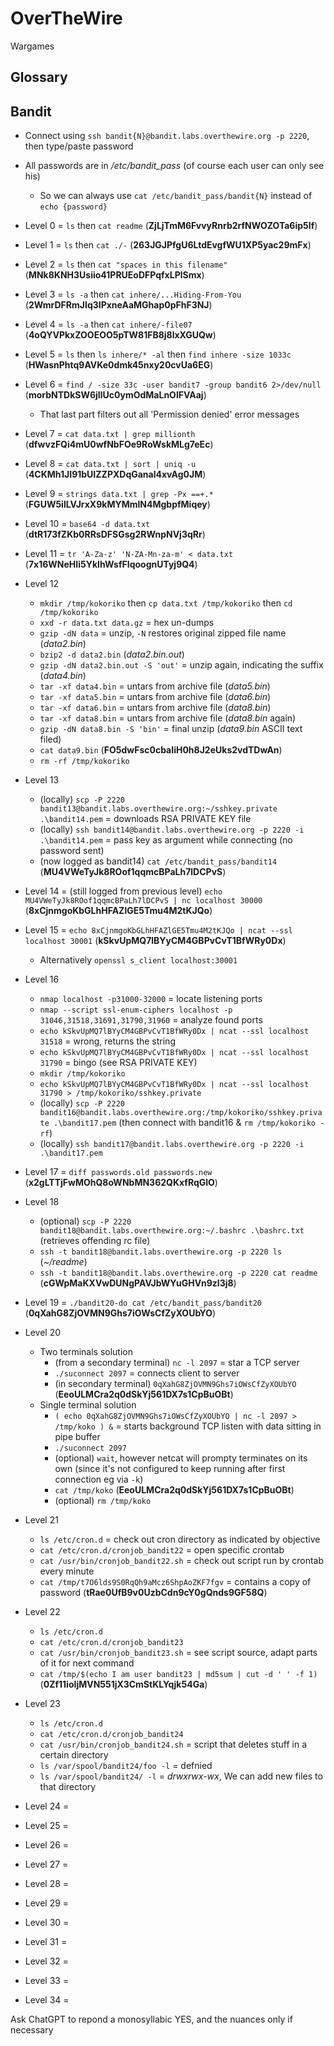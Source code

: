 # OverTheWire

Wargames

## Glossary

## Bandit

* Connect using `ssh bandit{N}@bandit.labs.overthewire.org -p 2220`, then type/paste password
* All passwords are in _/etc/bandit\_pass_ (of course each user can only see his)
  * So we can always use `cat /etc/bandit_pass/bandit{N}` instead of `echo {password}`

* Level 0 = `ls` then `cat readme` (**ZjLjTmM6FvvyRnrb2rfNWOZOTa6ip5If**)
* Level 1 = `ls` then `cat ./-` (**263JGJPfgU6LtdEvgfWU1XP5yac29mFx**)
* Level 2 = `ls` then `cat "spaces in this filename"` (**MNk8KNH3Usiio41PRUEoDFPqfxLPlSmx**)
* Level 3 = `ls -a` then `cat inhere/...Hiding-From-You` (**2WmrDFRmJIq3IPxneAaMGhap0pFhF3NJ**)
* Level 4 = `ls -a` then `cat inhere/-file07` (**4oQYVPkxZOOEOO5pTW81FB8j8lxXGUQw**)
* Level 5 = `ls` then `ls inhere/* -al` then `find inhere -size 1033c` (**HWasnPhtq9AVKe0dmk45nxy20cvUa6EG**)
* Level 6 = `find / -size 33c -user bandit7 -group bandit6 2>/dev/null` (**morbNTDkSW6jIlUc0ymOdMaLnOlFVAaj**)
  * That last part filters out all 'Permission denied' error messages
* Level 7 = `cat data.txt | grep millionth` (**dfwvzFQi4mU0wfNbFOe9RoWskMLg7eEc**)
* Level 8 = `cat data.txt | sort | uniq -u` (**4CKMh1JI91bUIZZPXDqGanal4xvAg0JM**)
* Level 9 = `strings data.txt | grep -Px ==+.*` (**FGUW5ilLVJrxX9kMYMmlN4MgbpfMiqey**)
* Level 10 = `base64 -d data.txt` (**dtR173fZKb0RRsDFSGsg2RWnpNVj3qRr**)
* Level 11 = `tr 'A-Za-z' 'N-ZA-Mn-za-m' < data.txt` (**7x16WNeHIi5YkIhWsfFIqoognUTyj9Q4**)
* Level 12
  * `mkdir /tmp/kokoriko` then `cp data.txt /tmp/kokoriko` then `cd /tmp/kokoriko`
  * `xxd -r data.txt data.gz` = hex un-dumps
  * `gzip -dN data` = unzip, `-N` restores original zipped file name (_data2.bin_)
  * `bzip2 -d data2.bin` (_data2.bin.out_)
  * `gzip -dN data2.bin.out -S 'out'` = unzip again, indicating the suffix (_data4.bin_)
  * `tar -xf data4.bin` = untars from archive file (_data5.bin_)
  * `tar -xf data5.bin` = untars from archive file (_data6.bin_)
  * `tar -xf data6.bin` = untars from archive file (_data8.bin_)
  * `tar -xf data8.bin` = untars from archive file (_data8.bin_ again)
  * `gzip -dN data8.bin -S 'bin'` = final unzip (_data9.bin_ ASCII text filed)
  * `cat data9.bin` (**FO5dwFsc0cbaIiH0h8J2eUks2vdTDwAn**)
  * `rm -rf /tmp/kokoriko`
* Level 13
  * (locally) `scp -P 2220 bandit13@bandit.labs.overthewire.org:~/sshkey.private .\bandit14.pem` = downloads RSA PRIVATE KEY file
  * (locally) `ssh bandit14@bandit.labs.overthewire.org -p 2220 -i .\bandit14.pem` = pass key as argument while connecting (no password sent)
  * (now logged as bandit14) `cat /etc/bandit_pass/bandit14` (**MU4VWeTyJk8ROof1qqmcBPaLh7lDCPvS**)
* Level 14 = (still logged from previous level) `echo MU4VWeTyJk8ROof1qqmcBPaLh7lDCPvS | nc localhost 30000` (**8xCjnmgoKbGLhHFAZlGE5Tmu4M2tKJQo**)
* Level 15 = `echo 8xCjnmgoKbGLhHFAZlGE5Tmu4M2tKJQo | ncat --ssl localhost 30001`
(**kSkvUpMQ7lBYyCM4GBPvCvT1BfWRy0Dx**)
  * Alternatively `openssl s_client localhost:30001`
* Level 16
  * `nmap localhost -p31000-32000` = locate listening ports
  * `nmap --script ssl-enum-ciphers localhost -p 31046,31518,31691,31790,31960` = analyze found ports
  * `echo kSkvUpMQ7lBYyCM4GBPvCvT1BfWRy0Dx | ncat --ssl localhost 31518` = wrong, returns the string
  * `echo kSkvUpMQ7lBYyCM4GBPvCvT1BfWRy0Dx | ncat --ssl localhost 31790` = bingo (see RSA PRIVATE KEY)
  * `mkdir /tmp/kokoriko`
  * `echo kSkvUpMQ7lBYyCM4GBPvCvT1BfWRy0Dx | ncat --ssl localhost 31790 > /tmp/kokoriko/sshkey.private`
  * (locally) `scp -P 2220 bandit16@bandit.labs.overthewire.org:/tmp/kokoriko/sshkey.private .\bandit17.pem` (then connect with bandit16 &  `rm /tmp/kokoriko -rf`)
  * (locally) `ssh bandit17@bandit.labs.overthewire.org -p 2220 -i .\bandit17.pem`
* Level 17 = `diff passwords.old passwords.new` (**x2gLTTjFwMOhQ8oWNbMN362QKxfRqGlO**)
* Level 18
  * (optional) `scp -P 2220 bandit18@bandit.labs.overthewire.org:~/.bashrc .\bashrc.txt` (retrieves offending rc file)
  * `ssh -t bandit18@bandit.labs.overthewire.org -p 2220 ls` (_~/readme_)
  * `ssh -t bandit18@bandit.labs.overthewire.org -p 2220 cat readme` (**cGWpMaKXVwDUNgPAVJbWYuGHVn9zl3j8**)
* Level 19 = `./bandit20-do cat /etc/bandit_pass/bandit20` (**0qXahG8ZjOVMN9Ghs7iOWsCfZyXOUbYO**)
* Level 20
  * Two terminals solution
    * (from a secondary terminal) `nc -l 2097` = star a TCP server
    * `./suconnect 2097` = connects client to server
    * (in secondary terminal) `0qXahG8ZjOVMN9Ghs7iOWsCfZyXOUbYO` (**EeoULMCra2q0dSkYj561DX7s1CpBuOBt**)
  * Single terminal solution
    * `( echo 0qXahG8ZjOVMN9Ghs7iOWsCfZyXOUbYO | nc -l 2097 > /tmp/koko ) &` = starts background TCP listen with data sitting in pipe buffer
    * `./suconnect 2097`
    * (optional) `wait`, however netcat will prompty terminates on its own (since it's not configured to keep running after first connection eg via `-k`)
    * `cat /tmp/koko` (**EeoULMCra2q0dSkYj561DX7s1CpBuOBt**)
    * (optional) `rm /tmp/koko`
* Level 21
  * `ls /etc/cron.d` = check out cron directory as indicated by objective
  * `cat /etc/cron.d/cronjob_bandit22` = open specific crontab
  * `cat /usr/bin/cronjob_bandit22.sh` = check out script run by crontab every minute
  * `cat /tmp/t7O6lds9S0RqQh9aMcz6ShpAoZKF7fgv` = contains a copy of password (**tRae0UfB9v0UzbCdn9cY0gQnds9GF58Q**)
* Level 22
  * `ls /etc/cron.d`
  * `cat /etc/cron.d/cronjob_bandit23`
  * `cat /usr/bin/cronjob_bandit23.sh` = see script source, adapt parts of it for next command
  * `cat /tmp/$(echo I am user bandit23 | md5sum | cut -d ' ' -f 1)` (**0Zf11ioIjMVN551jX3CmStKLYqjk54Ga**)
* Level 23
  * `ls /etc/cron.d`
  * `cat /etc/cron.d/cronjob_bandit24`
  * `cat /usr/bin/cronjob_bandit24.sh` = script that deletes stuff in a certain directory
  * `ls /var/spool/bandit24/foo -l` = defnied
  * `ls /var/spool/bandit24/ -l` = _drwxrwx-wx_, We can add new files to that directory
* Level 24 = 
* Level 25 = 
* Level 26 = 
* Level 27 = 
* Level 28 = 
* Level 29 = 
* Level 30 = 
* Level 31 = 
* Level 32 = 
* Level 33 = 
* Level 34 = 

Ask ChatGPT to repond a monosyllabic YES, and the nuances only if necessary
